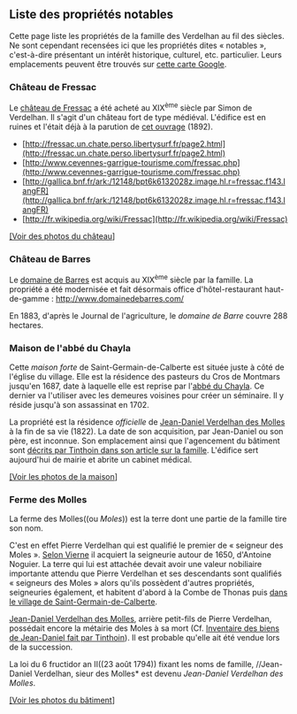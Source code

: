 ## Liste des propriétés notables

Cette page liste les propriétés de la famille des Verdelhan au fil des siècles. Ne sont cependant recensées ici que les propriétés dites « notables », c'est-à-dire présentant un intérêt historique, culturel, etc. particulier. Leurs emplacements peuvent être trouvés sur [cette carte Google](http://maps.google.com/maps/ms?ie=UTF&msa=0&msid=_206049082383953641369.0004b2e3d2744b9ac070f).

### Château de Fressac

Le [château de Fressac](wp>fr:Château_de_Fressac) a été acheté au XIX<sup>ème</sup> siècle par Simon de Verdelhan. Il s'agit d'un château fort de type médiéval. L'édifice est en ruines et l'était déjà à la parution de [cet ouvrage](http://gallica.bnf.fr/ark:/12148/bpt6k393388.image.hl.r=fressac.f55.langFR) (1892).

 * [http://fressac.un.chate.perso.libertysurf.fr/page2.html](http://fressac.un.chate.perso.libertysurf.fr/page2.html)
 * [http://www.cevennes-garrigue-tourisme.com/fressac.php](http://www.cevennes-garrigue-tourisme.com/fressac.php)
 * [http://gallica.bnf.fr/ark:/12148/bpt6k6132028z.image.hl.r=fressac.f143.langFR](http://gallica.bnf.fr/ark:/12148/bpt6k6132028z.image.hl.r=fressac.f143.langFR)
 * [http://fr.wikipedia.org/wiki/Fressac](http://fr.wikipedia.org/wiki/Fressac)

[\[Voir des photos du château](https://picasaweb.google.com/111524259305843655428/ChateauDeFressac092010?authkey=Gv1sRgCL6CwILs2MeHVw)\]

### Château de Barres

Le [domaine de Barres](wp>fr:Château_de_Barres) est acquis au XIX<sup>ème</sup> siècle par la famille. La propriété a été modernisée et fait désormais office d'hôtel-restaurant haut-de-gamme :
<http://www.domainedebarres.com/>

En 1883, d'après le Journal de l'agriculture, le *domaine de Barre*
couvre 288 hectares.

### Maison de l'abbé du Chayla

Cette *maison forte* de Saint-Germain-de-Calberte est située juste à
côté de l'église du village. Elle est la résidence des pasteurs du Cros de Montmars jusqu'en 1687, date à laquelle elle est reprise par l'[abbé du Chayla](wp>fr:François_de_Langlade_du_Chayla). Ce dernier va l'utiliser avec les demeures voisines pour créer un séminaire. Il y réside jusqu'à son assassinat en 1702.

La propriété est la résidence *officielle* de [Jean-Daniel Verdelhan des Molles](Jean-Daniel_Verdelhan_des_Molles_(1737-1822)) à
la fin de sa vie (1822). La date de son acquisition, par Jean-Daniel ou son père, est inconnue. Son emplacement ainsi que l'agencement du bâtiment sont [décrits par Tinthoin dans son article sur la famille](Une_famille_noble_Cévenole_au_XIXme_siècle_les_Verdelhan_des_Molles_(Tinthoin)).
L'édifice sert aujourd'hui de mairie et abrite un cabinet médical.

[\[Voir les photos de la maison](https://picasaweb.google.com/111524259305843655428/MaisonDeLAbbeDuChayla102009?authuser=0&authkey=Gv1sRgCOOdh8PszoefHA&feat=directlink)\]

### Ferme des Molles

La ferme des Molles((ou *Moles*)) est la terre dont une partie de la famille tire son nom.

C'est en effet Pierre Verdelhan qui est qualifié le premier de « seigneur des Moles ». [Selon Vierne](Les_Verdelhan_de_Saint-Germain-de-Calberte_(Vierne))
il acquiert la seigneurie autour de 1650, d'Antoine Noguier. La terre qui lui est attachée devait avoir une valeur nobiliaire importante attendu que Pierre Verdelhan et ses descendants sont qualifiés « seigneurs des Moles » alors qu'ils possèdent d'autres propriétés,
seigneuries également, et habitent d'abord à la Combe de Thonas puis
[dans le village de Saint-Germain-de-Calberte](#Maison_de_l'abbé_du_Chayla).

[Jean-Daniel Verdelhan des Molles](Jean-Daniel_Verdelhan_des_Molles_(1737-1822)),
arrière petit-fils de Pierre Verdelhan, possédait encore la métairie des Moles à sa mort (Cf. [Inventaire des biens de Jean-Daniel fait par Tinthoin](Une_famille_noble_Cévenole_au_XIXme_siècle_les_Verdelhan_des_Molles_(Tinthoin))).
Il est probable qu'elle ait été vendue lors de la succession.

La loi du 6 fructidor an II((23 août 1794)) fixant les noms de famille,
//Jean-Daniel Verdelhan, sieur des Molles* est devenu *Jean-Daniel Verdelhan des Molles*.

[\[Voir les photos du bâtiment](https://picasaweb.google.com/111524259305843655428/FermeDesMolles102009?authkey=Gv1sRgCJP1gYHPgo0B)\]
